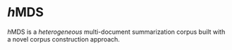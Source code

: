 # <i>h</i>MDS
<i>h</i>MDS is a <i>heterogeneous</i> multi-document summarization corpus built with a novel corpus construction approach.
